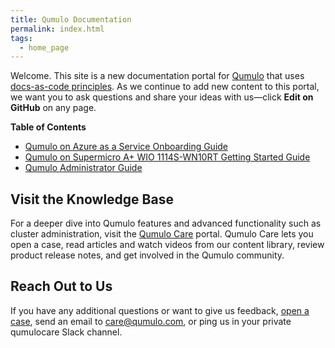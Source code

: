 ```yaml
---
title: Qumulo Documentation
permalink: index.html
tags:
  - home_page
---
```


Welcome. This site is a new documentation portal for [Qumulo](https://qumulo.com/) that uses [docs-as-code principles](https://www.writethedocs.org/guide/docs-as-code/). As we continue to add new content to this portal, we want you to ask questions and share your ideas with us&mdash;click **Edit on GitHub** on any page.

**Table of Contents**
* [Qumulo on Azure as a Service Onboarding Guide](azure.md)
* [Qumulo on Supermicro A+ WIO 1114S-WN10RT Getting Started Guide](supermicro.md)
* [Qumulo Administrator Guide](administrator-guide.md)

## Visit the Knowledge Base
For a deeper dive into Qumulo features and advanced functionality such as cluster administration, visit the [Qumulo Care](https://care.qumulo.com/hc/en-us)  portal. Qumulo Care lets you open a case, read articles and watch videos from our content library, review product release notes, and get involved in the Qumulo community.

## Reach Out to Us
If you have any additional questions or want to give us feedback, [open a case](https://care.qumulo.com/hc/en-us/requests/new), send an email to [care@qumulo.com](mailto:care@qumulo.com), or ping us in your private qumulocare Slack channel.
